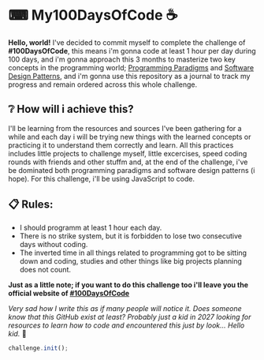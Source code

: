 # ⌨ My100DaysOfCode ☕
**Hello, world!**
I've decided to commit myself to complete the challenge of **#100DaysOfCode**, this means i'm gonna code at least 1 hour per day during 100 days, and i'm gonna approach this 3 months to masterize two key concepts in the programming world; [Programming Paradigms](https://en.wikipedia.org/wiki/Programming_paradigm) and [Software Design Patterns](https://en.wikipedia.org/wiki/Software_design_pattern), and i'm gonna use this repository as a journal to track my progress and remain ordered across this whole challenge.

## ❔ How will i achieve this?
I'll be learning from the resources and sources I've been gathering for a while and each day i will be trying new things with the learned concepts or practicing it to understand them correctly and learn. All this practices includes little projects to challenge myself, little excercises, speed coding rounds with friends and other stuffm and, at the end of the challenge, i've be dominated both programming paradigms and software design patterns (i hope). For this challenge, i'll be using JavaScript to code.

## 📋 Rules:
- I should programm at least 1 hour each day.
- There is no strike system, but it is forbidden to lose two consecutive days without coding.
- The inverted time in all things related to programming got to be sitting down and coding, studies and other things like big projects planning does not count.

**Just as a little note; if you want to do this challenge too i'll leave you the official website of [#100DaysOfCode](https://www.100daysofcode.com)**

*Very sad how I write this as if many people will notice it. Does someone know that this GitHub exist at least? Probably just a kid in 2027 looking for resources to learn how to code and encountered this just by look... Hello kid.* 🦉 

```javascript 
challenge.init();
```

